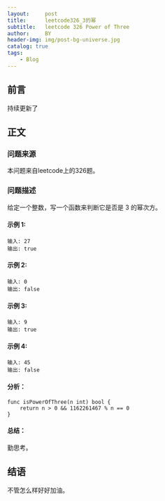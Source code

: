 ```yaml
---
layout:     post
title:      leetcode326_3的幂
subtitle:   leetcode 326 Power of Three
author:     BY
header-img: img/post-bg-universe.jpg
catalog: true
tags:
    - Blog
---
```



## 前言

持续更新了

## 正文

### 问题来源

本问题来自leetcode上的326题。  

### 问题描述

给定一个整数，写一个函数来判断它是否是 3 的幂次方。  

#### 示例 1:
```
输入: 27
输出: true
```

#### 示例 2:
```
输入: 0
输出: false
```

#### 示例 3:
```
输入: 9
输出: true
```

#### 示例 4:
```
输入: 45
输出: false
```

#### 分析：  
```
func isPowerOfThree(n int) bool {
    return n > 0 && 1162261467 % n == 0
}
```

#### 总结：
勤思考。  

## 结语
不管怎么样好好加油。
